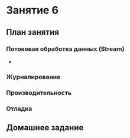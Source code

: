 # Занятие 6

## План занятия

### Потоковая обработка данных (Stream)
 - 

### Журналирование

### Производительность

### Отладка

## Домашнее задание
